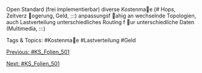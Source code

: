 Open Standard (frei implementierbar)
diverse Kostenmae (# Hops, Zeitverz ogerung, Geld, :::)
anpassungsf ahig an wechselnde Topologien, auch Lastverteilung
unterschiedliches Routing f ur unterschiedliche Daten
(Multimedia, :::)

   Tags & Topics:
   #Kostenmae
   #Lastverteilung
   #Geld

[Previous: #KS_Folien_501](KS_Folien_501.md)

[Next: #KS_Folien_501](KS_Folien_501.md)